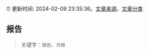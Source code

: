 :alarm_clock: 更新时间: 2024-02-09 23:35:36。[文章来源](/README.md)、[文章分类](/TAGS.md)

## 报告


> 关键字：`报告`、`月报`



